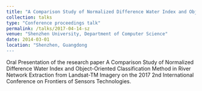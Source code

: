 ```yaml
---
title: "A Comparison Study of Normalized Difference Water Index and Object-Oriented Classification Method in River Network Extraction from Landsat-TM Imagery"
collection: talks
type: "Conference proceedings talk"
permalink: /talks/2017-04-14-sz
venue: "Shenzhen University, Department of Computer Science"
date: 2014-03-01
location: "Shenzhen, Guangdong
---
```


Oral Presentation of the research paper A Comparison Study of Normalized Difference Water Index and Object-Oriented Classification Method in River Network Extraction from Landsat-TM Imagery on the 2017 2nd International Conference on Frontiers of Sensors Technologies.
